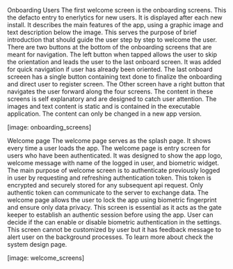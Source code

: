 Onboarding Users
The first welcome screen is the onboarding screens. This the defacto entry to enerlytics for new users. It is displayed after each new install. 
It describes the main features of the app, using a graphic image and text description below the image. This serves the purpose of brief introduction that should 
guide the user step by step to welcome the user. There are two buttons at the bottom of the onboarding screens that are meant for navigation.
The left button when tapped allows the user to skip the orientation and leads the user to the last onboard screen. It was 
added for quick navigation if user has already been oriented. The last onboard screeen has a single button containing text done 
to finalize the onboarding and  direct user to register screen. The Other screen have a right button that navigates the user 
forward along the four screens. The content in these screens is self explanatory and are designed to catch user attention.
The images and text content is static and is contained in the executable application. The content can only be changed in a new app version.

[image: onboarding_screens]





Welcome page
The welcome page serves as the splash page. It shows every time a user loads the app. The welcome page is entry screen for 
users who have been authenticated. It was designed to show the app logo, welcome message with name of the logged in user, and 
biometric widget. The main purpose of welcome screen is to authenticate previously logged in user by requesting and refreshing authentication 
token. This token is encrypted and securely stored for any subsequent api request. Only authentic token can communicate to the server
to exchange data. The welcome page allows the user to lock the app using biometric fingerprint and ensure only data privacy.
This screen is essential as it acts as the gate keeper to establish an authentic session before using the app. User can decide if the 
can enable or disable biometric authentication in the settings. This screen cannot be customized by user but it has feedback message
to alert user on the background processes. To learn more about check the system design page.

[image: welcome_screens]
